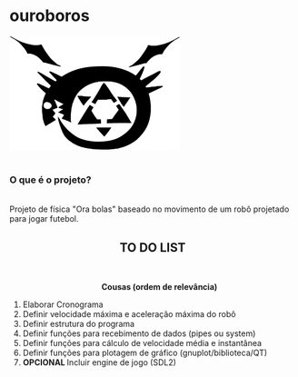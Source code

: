 # ouroboros
<img src="imagens/ouroboros.png" width="300" height="200"> 
<br>
<br>
<h3> <b>  O que é o projeto?</b> </h3>
<br>
Projeto de física "Ora bolas" baseado no movimento de um robô projetado para jogar futebol.
<br>
<h2 style="text-align: center;"> TO DO LIST </h2>
<br>
<ol>
	<p style="text-align: center;"><b>Cousas (ordem de relevância) </b></p>
	<li> Elaborar Cronograma  </li>
	<li> Definir velocidade máxima e aceleração máxima do robô </li>
	<li> Definir estrutura do programa </li>
	<li> Definir funções para recebimento de dados (pipes ou system)</li>
	<li> Definir funções para cálculo de velocidade média e instantânea </li>
	<li> Definir funções para plotagem de gráfico (gnuplot/biblioteca/QT)</li>
	<li> <b> OPCIONAL </b> Incluir engine de jogo (SDL2) </li>
</ol>
